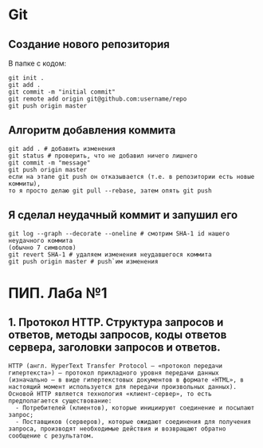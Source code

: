 # Git

## Создание нового репозитория

В папке с кодом:

```
git init .
git add .
git commit -m "initial commit"
git remote add origin git@github.com:username/repo
git push origin master
```

## Алгоритм добавления коммита

```
git add . # добавить изменения
git status # проверить, что не добавил ничего лишнего
git commit -m "message"
git push origin master
если на этапе git push он отказывается (т.е. в репозитории есть новые коммиты), 
то я просто делаю git pull --rebase, затем опять git push
```

## Я сделал неудачный коммит и запушил его

```
git log --graph --decorate --oneline # смотрим SHA-1 id нашего неудачного коммита
(обычно 7 символов)
git revert SHA-1 # удаляем изменения неудавшегося коммита
git push origin master # push`им изменения
```

# ПИП. Лаба №1

## 1. Протокол HTTP. Структура запросов и ответов, методы запросов, коды ответов сервера, заголовки запросов и ответов.
```
HTTP (англ. HyperText Transfer Protocol — «протокол передачи гипертекста») — протокол прикладного уровня передачи данных (изначально — в виде гипертекстовых документов в формате «HTML», в настоящий момент используется для передачи произвольных данных). Основой HTTP является технология «клиент-сервер», то есть предполагается существование:
  - Потребителей (клиентов), которые инициируют соединение и посылают запрос;
  - Поставщиков (серверов), которые ожидают соединения для получения запроса, производят необходимые действия и возвращают обратно сообщение с результатом.
```
